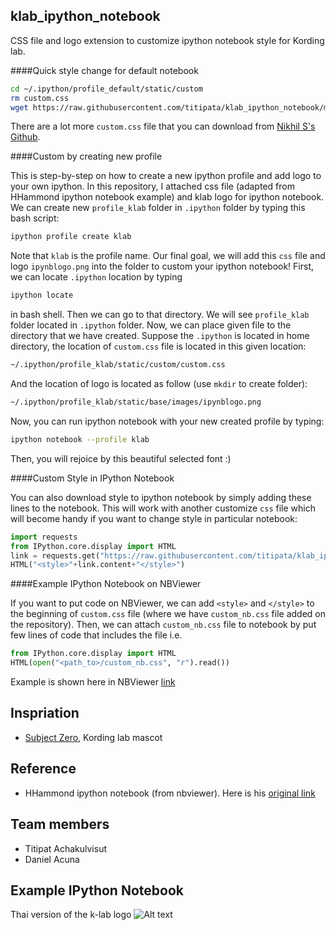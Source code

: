 klab_ipython_notebook
--------------------
CSS file and logo extension to customize ipython notebook style for Kording lab.

####Quick style change for default notebook

```bash
cd ~/.ipython/profile_default/static/custom
rm custom.css
wget https://raw.githubusercontent.com/titipata/klab_ipython_notebook/master/custom.css
```

There are a lot more `custom.css` file that you can download from [Nikhil S's Github](https://github.com/nsonnad/base16-ipython-notebook).

####Custom by creating new profile

This is step-by-step on how to create a new ipython profile and add logo to your own ipython. In this repository, I attached css file (adapted from HHammond ipython notebook example) and klab logo for ipython notebook. We can create new `profile_klab` folder in `.ipython` folder by typing this bash script:

```bash
ipython profile create klab
```

Note that `klab` is the profile name. Our final goal, we will add this `css` file and logo `ipynblogo.png` into the folder to custom your ipython notebook! First, we can locate `.ipython` location by typing

```bash
ipython locate
```

in bash shell. Then we can go to that directory. We will see `profile_klab` folder located in `.ipython` folder. Now, we can place given file to the directory that we have created. Suppose the `.ipython` is located in home directory, the location of `custom.css` file is located in this given location:

```bash
~/.ipython/profile_klab/static/custom/custom.css
```

And the location of logo is located as follow (use `mkdir` to create folder):

```bash
~/.ipython/profile_klab/static/base/images/ipynblogo.png
```

Now, you can run ipython notebook with your new created profile by typing:

```bash
ipython notebook --profile klab
```

Then, you will rejoice by this beautiful selected font :)

####Custom Style in IPython Notebook

You can also download style to ipython notebook by simply adding these lines to the notebook. This will work with another  customize `css` file which will become handy if you want to change style in particular notebook:

```python
import requests
from IPython.core.display import HTML
link = requests.get("https://raw.githubusercontent.com/titipata/klab_ipython_notebook/master/custom.css")
HTML("<style>"+link.content+"</style>")
```

####Example IPython Notebook on NBViewer

If you want to put code on NBViewer, we can add `<style>` and `</style>` to the beginning of `custom.css` file (where we have `custom_nb.css` file added on the repository). Then, we can attach `custom_nb.css` file to notebook by put few lines of code that includes the file i.e.

```python
from IPython.core.display import HTML
HTML(open("<path_to>/custom_nb.css", "r").read())
```

Example is shown here in NBViewer [link](http://nbviewer.ipython.org/github/titipata/klab_ipython_notebook/blob/master/Example%20Notebook%20with%20Custom.ipynb)


Inspriation
----------
* [Subject Zero](http://klab.smpp.northwestern.edu/wiki/index.php5/Subject_Zero), Kording lab mascot

Reference
----------
* HHammond ipython notebook (from nbviewer). Here is his [original link](http://nbviewer.ipython.org/gist/HHammond/7a78d35b34d85406aa60)

Team members
----------
* Titipat Achakulvisut
* Daniel Acuna

Example IPython Notebook
----------
Thai version of the k-lab logo
![Alt text](https://github.com/titipata/klab_ipython_notebook/blob/master/notebook_example.png "Example Notebook")

